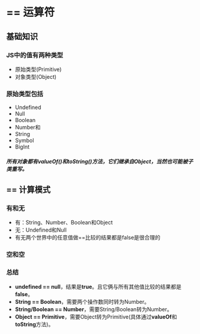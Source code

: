 # == 运算符

## 基础知识

### JS中的值有两种类型

- 原始类型(Primitive)
- 对象类型(Object)

### 原始类型包括

+ Undefined
+ Null
+ Boolean
+ Number和
+ String
+ Symbol
+ BigInt

##### 所有对象都有valueOf()和toString()方法，它们继承自Object，当然也可能被子类重写。

## == 计算模式

### 有和无

+ 有：String、Number、Boolean和Object 
+ 无：Undefined和Null 
+ 有无两个世界中的任意值做==比较的结果都是false是很合理的

### 空和空



### 总结

- **undefined == null**，结果是**true**。且它俩与所有其他值比较的结果都是**false**。
- **String == Boolean**，需要两个操作数同时转为Number。
- **String/Boolean == Number**，需要String/Boolean转为Number。
- **Object == Primitive**，需要Object转为Primitive(具体通过**valueOf**和**toString**方法)。

